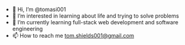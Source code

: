 - 👋 Hi, I’m @tomasi001
- 👀 I’m interested in learning about life and trying to solve problems
- 🌱 I’m currently learning full-stack web development and software engineering
- 📫 How to reach me tom.shields001@gmail.com
